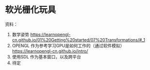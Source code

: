 # 软光栅化玩具

资料：
1. 数学姿势 https://learnopengl-cn.github.io/01%20Getting%20started/07%20Transformations/#_1
2. OPENGL 作为参考学习GPU是如何工作的（通过软件模拟） https://learnopengl-cn.github.io/intro/
3. 使用SDL 作为基本窗口，以及跨平台
4. 待定
